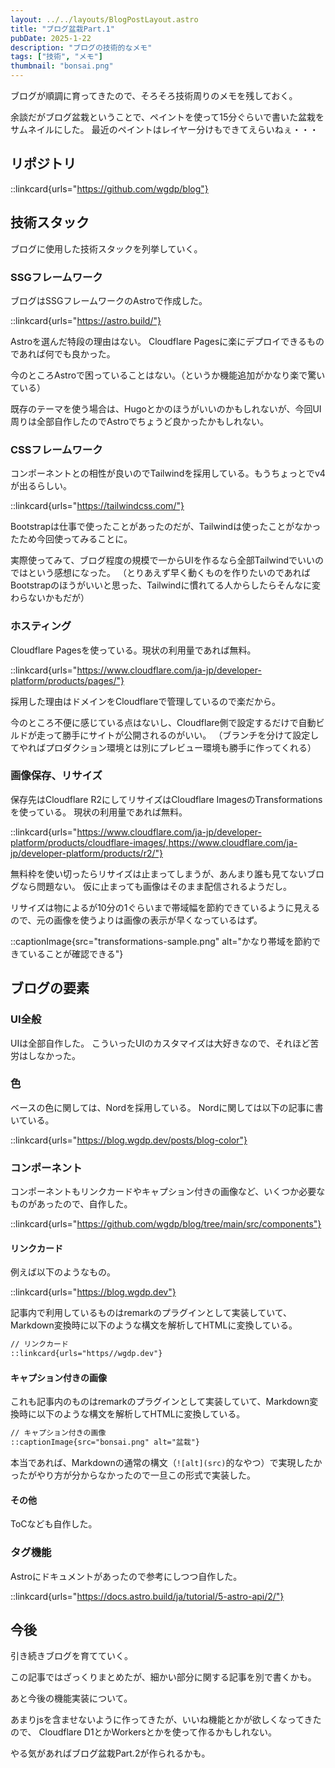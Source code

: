 ```yaml
---
layout: ../../layouts/BlogPostLayout.astro
title: "ブログ盆栽Part.1"
pubDate: 2025-1-22
description: "ブログの技術的なメモ"
tags: ["技術", "メモ"]
thumbnail: "bonsai.png"
---
```


ブログが順調に育ってきたので、そろそろ技術周りのメモを残しておく。

余談だがブログ盆栽ということで、ペイントを使って15分ぐらいで書いた盆栽をサムネイルにした。
最近のペイントはレイヤー分けもできてえらいねぇ・・・

## リポジトリ

::linkcard{urls="https://github.com/wgdp/blog"}

## 技術スタック

ブログに使用した技術スタックを列挙していく。

### SSGフレームワーク

ブログはSSGフレームワークのAstroで作成した。

::linkcard{urls="https://astro.build/"}

Astroを選んだ特段の理由はない。
Cloudflare Pagesに楽にデプロイできるものであれば何でも良かった。

今のところAstroで困っていることはない。（というか機能追加がかなり楽で驚いている）

既存のテーマを使う場合は、Hugoとかのほうがいいのかもしれないが、今回UI周りは全部自作したのでAstroでちょうど良かったかもしれない。

### CSSフレームワーク

コンポーネントとの相性が良いのでTailwindを採用している。もうちょっとでv4が出るらしい。

::linkcard{urls="https://tailwindcss.com/"}

Bootstrapは仕事で使ったことがあったのだが、Tailwindは使ったことがなかったため今回使ってみることに。

実際使ってみて、ブログ程度の規模で一からUIを作るなら全部Tailwindでいいのではという感想になった。
（とりあえず早く動くものを作りたいのであればBootstrapのほうがいいと思った、Tailwindに慣れてる人からしたらそんなに変わらないかもだが）

### ホスティング

Cloudflare Pagesを使っている。現状の利用量であれば無料。

::linkcard{urls="https://www.cloudflare.com/ja-jp/developer-platform/products/pages/"}

採用した理由はドメインをCloudflareで管理しているので楽だから。

今のところ不便に感じている点はないし、Cloudflare側で設定するだけで自動ビルドが走って勝手にサイトが公開されるのがいい。
（ブランチを分けて設定してやればプロダクション環境とは別にプレビュー環境も勝手に作ってくれる）

### 画像保存、リサイズ

保存先はCloudflare R2にしてリサイズはCloudflare ImagesのTransformationsを使っている。
現状の利用量であれば無料。

::linkcard{urls="https://www.cloudflare.com/ja-jp/developer-platform/products/cloudflare-images/,https://www.cloudflare.com/ja-jp/developer-platform/products/r2/"}

無料枠を使い切ったらリサイズは止まってしまうが、あんまり誰も見てないブログなら問題ない。
仮に止まっても画像はそのまま配信されるようだし。

リサイズは物によるが10分の1ぐらいまで帯域幅を節約できているように見えるので、元の画像を使うよりは画像の表示が早くなっているはず。

::captionImage{src="transformations-sample.png" alt="かなり帯域を節約できていることが確認できる"}

## ブログの要素

### UI全般

UIは全部自作した。
こういったUIのカスタマイズは大好きなので、それほど苦労はしなかった。

### 色

ベースの色に関しては、Nordを採用している。
Nordに関しては以下の記事に書いている。

::linkcard{urls="https://blog.wgdp.dev/posts/blog-color"}

### コンポーネント

コンポーネントもリンクカードやキャプション付きの画像など、いくつか必要なものがあったので、自作した。

::linkcard{urls="https://github.com/wgdp/blog/tree/main/src/components"}

#### リンクカード

例えば以下のようなもの。

::linkcard{urls="https://blog.wgdp.dev"}

記事内で利用しているものはremarkのプラグインとして実装していて、Markdown変換時に以下のような構文を解析してHTMLに変換している。

```markdown
// リンクカード
::linkcard{urls="https//wgdp.dev"}
```

#### キャプション付きの画像

これも記事内のものはremarkのプラグインとして実装していて、Markdown変換時に以下のような構文を解析してHTMLに変換している。

```markdown
// キャプション付きの画像
::captionImage{src="bonsai.png" alt="盆栽"}
```

本当であれば、Markdownの通常の構文（`![alt](src)`的なやつ）で実現したかったがやり方が分からなかったので一旦この形式で実装した。

#### その他

ToCなども自作した。

### タグ機能

Astroにドキュメントがあったので参考にしつつ自作した。

::linkcard{urls="https://docs.astro.build/ja/tutorial/5-astro-api/2/"}

## 今後

引き続きブログを育てていく。

この記事ではざっくりまとめたが、細かい部分に関する記事を別で書くかも。

あと今後の機能実装について。

あまりjsを含ませないように作ってきたが、いいね機能とかが欲しくなってきたので、
Cloudflare D1とかWorkersとかを使って作るかもしれない。

やる気があればブログ盆栽Part.2が作られるかも。
